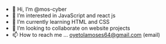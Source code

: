 - 👋 Hi, I’m @mos-cyber
- 👀 I’m interested in JavaScript and react js
- 🌱 I’m currently learning HTML and CSS
- 💞️ I’m looking to collaborate on website projects
- 📫 How to reach me ... oyetolamoses64@gmail.com (email)

<!---
mos-cyber/mos-cyber is a ✨ special ✨ repository because its `README.md` (this file) appears on your GitHub profile.
You can click the Preview link to take a look at your changes.
--->
